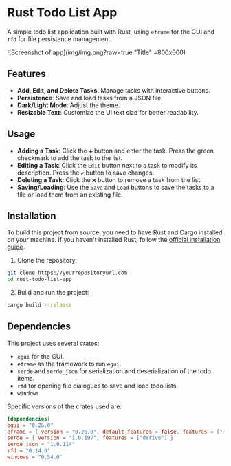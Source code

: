 # Rust Todo List App

A simple todo list application built with Rust, using `eframe` for the GUI and `rfd` for file persistence management.

![Screenshot of app](img/img.png?raw=true "Title" =800x600)

## Features

- **Add, Edit, and Delete Tasks**: Manage tasks with interactive buttons.
- **Persistence**: Save and load tasks from a JSON file.
- **Dark/Light Mode**: Adjust the theme.
- **Resizable Text**: Customize the UI text size for better readability.

## Usage

- **Adding a Task**: Click the `➕` button and enter the task. Press the green checkmark to add the task to the list.
- **Editing a Task**: Click the `Edit` button next to a task to modify its description. Press the `✔` button to save changes.
- **Deleting a Task**: Click the `❌` button to remove a task from the list.
- **Saving/Loading**: Use the `Save` and `Load` buttons to save the tasks to a file or load them from an existing file.

## Installation

To build this project from source, you need to have Rust and Cargo installed on your machine. If you haven't installed Rust, follow the [official installation guide](https://www.rust-lang.org/tools/install).

1. Clone the repository:

```bash
git clone https://yourrepositoryurl.com
cd rust-todo-list-app
```

2. Build and run the project:

```bash
cargo build --release
```

## Dependencies

This project uses several crates:

- `egui` for the GUI.
- `eframe` as the framework to run `egui`.
- `serde` and `serde_json` for serialization and deserialization of the todo items.
- `rfd` for opening file dialogues to save and load todo lists.
- `windows`

Specific versions of the crates used are:

```toml
[dependencies]
egui = "0.26.0"
eframe = { version = "0.26.0", default-features = false, features = ["default_fonts", "glow", "persistence"] }
serde = { version = "1.0.197", features = ["derive"] }
serde_json = "1.0.114"
rfd = "0.14.0"
windows = "0.54.0"
```
